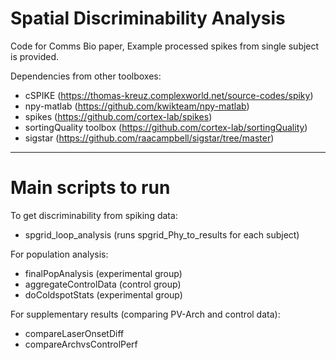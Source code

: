 # Spatial Discriminability Analysis
Code for Comms Bio paper, Example processed spikes from single subject is provided.

Dependencies from other toolboxes:
* cSPIKE (https://thomas-kreuz.complexworld.net/source-codes/spiky)
* npy-matlab (https://github.com/kwikteam/npy-matlab)
* spikes (https://github.com/cortex-lab/spikes)
* sortingQuality toolbox (https://github.com/cortex-lab/sortingQuality)
* sigstar (https://github.com/raacampbell/sigstar/tree/master)

-------------
# Main scripts to run

To get discriminability from spiking data:
- spgrid_loop_analysis (runs spgrid_Phy_to_results for each subject)

For population analysis:
- finalPopAnalysis (experimental group)
- aggregateControlData (control group)
- doColdspotStats (experimental group)

For supplementary results (comparing PV-Arch and control data):
- compareLaserOnsetDiff
- compareArchvsControlPerf

